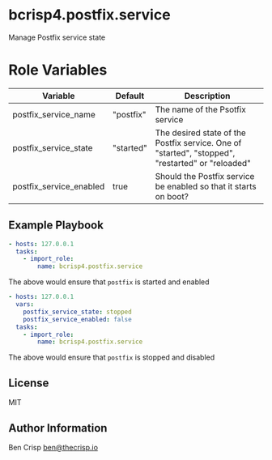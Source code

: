 # bcrisp4.postfix.service
Manage Postfix service state

# Role Variables

| Variable | Default | Description |
|-|-|-|
| postfix_service_name | "postfix" | The name of the Psotfix service |
| postfix_service_state | "started" | The desired state of the Postfix service. One of "started", "stopped", "restarted" or "reloaded" |
| postfix_service_enabled | true | Should the Postfix service be enabled so that it starts on boot? |

## Example Playbook

```yaml
- hosts: 127.0.0.1
  tasks:
    - import_role:
        name: bcrisp4.postfix.service

```
The above would ensure that `postfix` is started and enabled

```yaml
- hosts: 127.0.0.1
  vars:
    postfix_service_state: stopped
    postfix_service_enabled: false
  tasks:
    - import_role:
        name: bcrisp4.postfix.service

```
The above would ensure that `postfix` is stopped and disabled

## License

MIT

## Author Information

Ben Crisp <ben@thecrisp.io>
